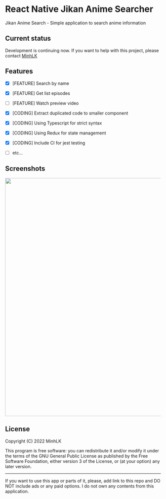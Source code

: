# React Native Jikan Anime Searcher

Jikan Anime Search - Simple application to search anime information

## Current status
Development is continuing now. If you want to help with this project, please contact <a href="mailto:duyminhdev@gmail.com">MinhLK</a>

## Features

 - [X] [FEATURE] Search by name
 - [X] [FEATURE] Get list episodes
 - [ ] [FEATURE] Watch preview video
 - [X] [CODING] Extract duplicated code to smaller component
 - [X] [CODING] Using Typescript for strict syntax
 - [X] [CODING] Using Redux for state management
 - [X] [CODING] Include CI for jest testing
 - [ ] etc...
 

## Screenshots
<img src="https://user-images.githubusercontent.com/18225430/147866067-81d5a18c-00b2-49da-8201-9fb90d425045.png" height="768px"  />

## License

Copyright (C) 2022 MinhLK

This program is free software: you can redistribute it and/or modify it under the terms of the GNU General Public License as published by the Free Software Foundation, either version 3 of the License, or (at your option) any later version.

---


If you want to use this app or parts of it, please, add link to this repo and DO NOT include ads or any paid options. I do not own any contents from this application.

